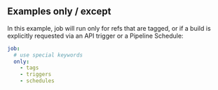 ## Examples only / except

In this example, job will run only for refs that are tagged, or if a build is explicitly requested via an API trigger or a Pipeline Schedule:

```yaml
job:
  # use special keywords
  only:
    - tags
    - triggers
    - schedules
```